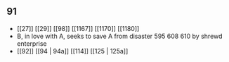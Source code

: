 ## 91
- [[27]] [[29]] [[98]] [[1167]] [[1170]] [[1180]] 
- B, in love with A, seeks to save A from disaster 595 608 610 by shrewd enterprise
- [[92]] [[94 | 94a]] [[114]] [[125 | 125a]] 

